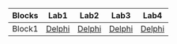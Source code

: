 <table>
    <thead>
        <tr>
            <th>Blocks</th>
            <th>Lab1</th>
            <th>Lab2</th>
            <th>Lab3</th>
            <th>Lab4</th>
        </tr>
    </thead>
    <tbody>
        <tr>
            <td align="center">Block1</td>
            <td align="center">
                <a href = "https://github.com/pavello06/OAiP/blob/master/Block1/Lab11/Lab11.dpr">Delphi</a><br>
            </td>
            <td align="center">
                <a href = "https://github.com/pavello06/OAiP/blob/master/Block1/Lab12/Lab12.dpr">Delphi</a><br>
            </td>
            <td align="center">
                <a href = "https://github.com/pavello06/OAiP/blob/master/Block1/Lab13/Lab13.dpr">Delphi</a><br>
            </td>
            <td align="center">
                <a href = "https://github.com/pavello06/OAiP/blob/master/Block1/Lab14/Lab14.dpr">Delphi</a><br>
            </td>
        </tr>
    </tbody>
</table>
